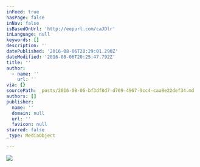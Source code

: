 ```yaml
---
inFeed: true
hasPage: false
inNav: false
isBasedOnUrl: 'http://eepurl.com/caJDlr'
inLanguage: null
keywords: []
description: ''
datePublished: '2016-08-06T20:29:01.290Z'
dateModified: '2016-08-06T20:25:47.792Z'
title: ''
author:
  - name: ''
    url: ''
via: {}
sourcePath: _posts/2016-08-06-bf3df8d7-d709-4967-9cc4-caa8e22def34.md
authors: []
publisher:
  name: ''
  domain: null
  url: ''
  favicon: null
starred: false
_type: MediaObject

---
```

![](https://the-grid-user-content.s3-us-west-2.amazonaws.com/29434ac6-2298-4248-93d5-882c3f5d5d63.png)